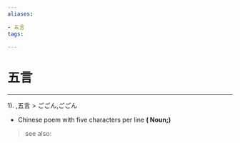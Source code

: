 ```yaml
---
aliases:
    
- 五言
tags:
    
---
```


# 五言
---
1).
,五言 > ごごん,ごごん

- Chinese poem with five characters per line
**( Noun;)**
> see also: 
            